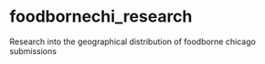 foodbornechi_research
=====================

Research into the geographical distribution of foodborne chicago submissions
